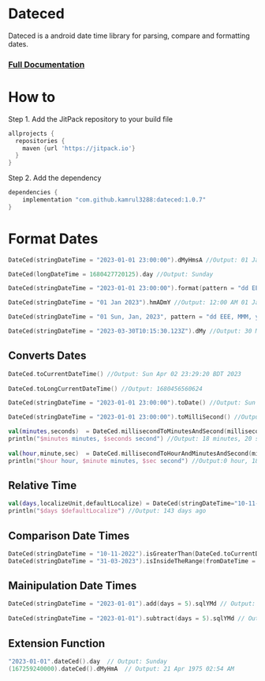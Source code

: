 # Dateced

Dateced is a android date time library for parsing, compare and formatting dates.
### [Full Documentation](doc)
# How to
Step 1. Add the JitPack repository to your build file
```gradle
allprojects {
  repositories {
    maven {url 'https://jitpack.io'}
  }
}
```
Step 2. Add the dependency
```gradle
dependencies {
    implementation "com.github.kamrul3288:dateced:1.0.7"
}
 ```

# Format Dates
```kotlin
DateCed(stringDateTime = "2023-01-01 23:00:00").dMyHmsA //Output: 01 Jan 2023 11:00:00 PM

DateCed(longDateTime = 1680427720125).day //Output: Sunday

DateCed(stringDateTime = "2023-01-01 23:00:00").format(pattern = "dd EEE, MMM, yyyy") //Output: 01 Sun, Jan, 2023

DateCed(stringDateTime = "01 Jan 2023").hmADmY //Output: 12:00 AM 01 Jan 2023

DateCed(stringDateTime = "01 Sun, Jan, 2023", pattern = "dd EEE, MMM, yyyy").hmADmY //Output: 12:00 AM 01 Jan 2023

DateCed(stringDateTime = "2023-03-30T10:15:30.123Z").dMy //Output: 30 Mar 2023
```

## Converts Dates
```kotlin
DateCed.toCurrentDateTime() //Output: Sun Apr 02 23:29:20 BDT 2023
    
DateCed.toLongCurrentDateTime() //Output: 1680456560624

DateCed(stringDateTime = "2023-01-01 23:00:00").toDate() //Output: Sun Jan 01 23:00:00 BDT 2023

DateCed(stringDateTime = "2023-01-01 23:00:00").toMilliSecond() //Output: 1672592400000

val(minutes,seconds)  = DateCed.millisecondToMinutesAndSecond(milliseconds = 1100000)
println("$minutes minutes, $seconds second") //Output: 18 minutes, 20 second
    
val(hour,minute,sec)  = DateCed.millisecondToHourAndMinutesAndSecond(milliseconds = 1100000) 
println("$hour hour, $minute minutes, $sec second") //Output:0 hour, 18 minutes, 20 second
```
## Relative Time
```kotlin
val(days,localizeUnit,defaultLocalize) = DateCed(stringDateTime="10-11-2022").fromNow(Units.DAY)
println("$days $defaultLocalize") //Output: 143 days ago
```

## Comparison Date Times
```kotlin
DateCed(stringDateTime = "10-11-2022").isGreaterThan(DateCed.toCurrentDateTime()) //Output: false
DateCed(stringDateTime = "31-03-2023").isInsideTheRange(fromDateTime = "27-03-2023", toDateTime = "31-03-2023") //Output: true
```

## Mainipulation Date Times
```kotlin
DateCed(stringDateTime = "2023-01-01").add(days = 5).sqlYMd // Output: 2023-01-06
    
DateCed(stringDateTime = "2023-01-01").subtract(days = 5).sqlYMd // Output: 2022-12-27
```

## Extension Function
```kotlin
"2023-01-01".dateCed().day  // Output: Sunday
(167259240000).dateCed().dMyHmA  // Output: 21 Apr 1975 02:54 AM
```

